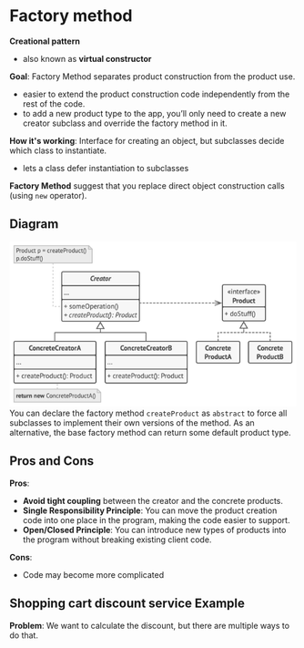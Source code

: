 ﻿# Factory method
**Creational pattern**
- also known as **virtual constructor**

**Goal**: Factory Method separates product construction from the product use.
- easier to extend the product construction code independently from the rest of the code.
- to add a new product type to the app, you’ll only need to create a new creator subclass and override the factory method in it.

**How it's working**: Interface for creating an object, but subclasses decide which class to instantiate.
- lets a class defer instantiation to subclasses

**Factory Method** suggest that you replace direct object construction calls (using `new` operator).

## Diagram
![factoryMethodDiagram.png](factoryMethodDiagram.png)
You can declare the factory method `createProduct` as
`abstract` to force all subclasses to implement their own versions of 
the method. As an alternative, the base factory method can return some 
default product type.

## Pros and Cons
**Pros**:
- **Avoid tight coupling** between the creator and the concrete products.
- **Single Responsibility Principle**: You can move the product creation code into one place in the program, making the code easier to support.
- **Open/Closed Principle**: You can introduce new types of products into the program without breaking existing client code.

**Cons**:
- Code may become more complicated

## Shopping cart discount service Example
**Problem**: We want to calculate the discount, but there are multiple ways to do that.

